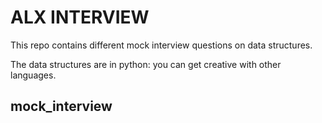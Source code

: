 # ALX INTERVIEW

This repo contains different mock interview questions on data structures.

The data structures are in python: you can get creative with other languages.

## mock_interview 
